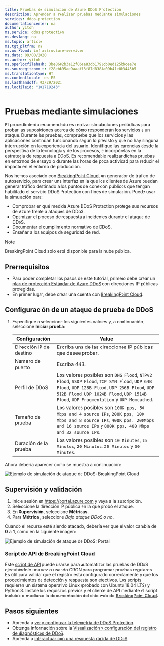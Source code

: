 ```yaml
---
title: Pruebas de simulación de Azure DDoS Protection
description: Aprender a realizar pruebas mediante simulaciones
services: ddos-protection
documentationcenter: na
author: yitoh
ms.service: ddos-protection
ms.devlang: na
ms.topic: article
ms.tgt_pltfrm: na
ms.workload: infrastructure-services
ms.date: 09/08/2020
ms.author: yitoh
ms.openlocfilehash: 3be8682b3a12f06aa83db1791cb0ed125bbcee7e
ms.sourcegitcommit: f28ebb95ae9aaaff3f87d8388a09b41e0b3445b5
ms.translationtype: HT
ms.contentlocale: es-ES
ms.lasthandoff: 03/29/2021
ms.locfileid: "101719243"
---
```

# <a name="test-through-simulations"></a>Pruebas mediante simulaciones

El procedimiento recomendado es realizar simulaciones periódicas para probar las suposiciones acerca de cómo responderán los servicios a un ataque. Durante las pruebas, compruebe que los servicios y las aplicaciones continúan funcionando según lo previsto y que no hay ninguna interrupción en la experiencia del usuario. Identifique las carencias desde la perspectiva de la tecnología y de los procesos, e incorpórelas en la estrategia de respuesta a DDoS. Es recomendable realizar dichas pruebas en entornos de ensayo o durante las horas de poca actividad para reducir el impacto en el entorno de producción.

Nos hemos asociado con [BreakingPoint Cloud](https://www.ixiacom.com/products/breakingpoint-cloud), un generador de tráfico de autoservicio, para crear una interfaz en la que los clientes de Azure puedan generar tráfico destinado a los puntos de conexión públicos que tengan habilitado el servicio DDoS Protection con fines de simulación. Puede usar la simulación para:

- Comprobar en qué medida Azure DDoS Protection protege sus recursos de Azure frente a ataques de DDoS.
- Optimizar el proceso de respuesta a incidentes durante el ataque de DDoS.
- Documentar el cumplimiento normativo de DDoS.
- Enseñar a los equipos de seguridad de red.

> [!NOTE]
> BreakingPoint Cloud solo está disponible para la nube pública.

## <a name="prerequisites"></a>Prerrequisitos

- Para poder completar los pasos de este tutorial, primero debe crear un [plan de protección Estándar de Azure DDoS](manage-ddos-protection.md) con direcciones IP públicas protegidas.
- En primer lugar, debe crear una cuenta con [BreakingPoint Cloud](http://breakingpoint.cloud/). 

## <a name="configure-a-ddos-test-attack"></a>Configuración de un ataque de prueba de DDoS

1. Especifique o seleccione los siguientes valores y, a continuación, seleccione **Iniciar prueba**:

    |Configuración        |Value                                              |
    |---------      |---------                                          |
    |Dirección IP de destino           | Escriba una de las direcciones IP públicas que desee probar.                     |
    |Número de puerto   | Escriba _443_.                       |
    |Perfil de DDoS | Los valores posibles son `DNS Flood`, `NTPv2 Flood`, `SSDP Flood`, `TCP SYN Flood`, `UDP 64B Flood`, `UDP 128B Flood`, `UDP 256B Flood`, `UDP 512B Flood`, `UDP 1024B Flood`, `UDP 1514B Flood`, `UDP Fragmentation` y `UDP Memcached`.|
    |Tamaño de prueba       | Los valores posibles son `100K pps, 50 Mbps and 4 source IPs`, `200K pps, 100 Mbps and 8 source IPs`, `400K pps, 200Mbps and 16 source IPs` y `800K pps, 400 Mbps and 32 source IPs`.                                  |
    |Duración de la prueba | Los valores posibles son `10 Minutes`, `15 Minutes`, `20 Minutes`, `25 Minutes` y `30 Minutes`.|

Ahora debería aparecer como se muestra a continuación:

![Ejemplo de simulación de ataque de DDoS: BreakingPoint Cloud](./media/ddos-attack-simulation/ddos-attack-simulation-example-1.png)

## <a name="monitor-and-validate"></a>Supervisión y validación

1. Inicie sesión en https://portal.azure.com y vaya a la suscripción.
1. Seleccione la dirección IP pública en la que probó el ataque.
1. En **Supervisión**, seleccione **Métricas**.
1. Para **Métrica** , seleccione _Bajo ataque DDoS o no_.

Cuando el recurso esté siendo atacado, debería ver que el valor cambia de **0** a **1**, como en la siguiente imagen:

![Ejemplo de simulación de ataque de DDoS: Portal](./media/ddos-attack-simulation/ddos-attack-simulation-example-2.png)

### <a name="breakingpoint-cloud-api-script"></a>Script de API de BreakingPoint Cloud

Este [script de API](https://aka.ms/ddosbreakingpoint) puede usarse para automatizar las pruebas de DDoS ejecutándolo una vez o usando CRON para programar pruebas regulares. Es útil para validar que el registro está configurado correctamente y que los procedimientos de detección y respuesta son efectivos. Los scripts requieren un sistema operativo Linux (probado con Ubuntu 18.04 LTS) y Python 3. Instale los requisitos previos y el cliente de API mediante el script incluido o mediante la documentación del sitio web de [BreakingPoint Cloud](http://breakingpoint.cloud/).

## <a name="next-steps"></a>Pasos siguientes

- Aprenda a [ver y configurar la telemetría de DDoS Protection](telemetry.md).
- Obtenga información sobre la [Visualización y configuración del registro de diagnósticos de DDoS](diagnostic-logging.md).
- Aprenda a [interactuar con una respuesta rápida de DDoS](ddos-rapid-response.md).
